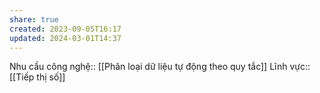 ```yaml
---
share: true
created: 2023-09-05T16:17
updated: 2024-03-01T14:37
---
```

Nhu cầu công nghệ:: [[Phân loại dữ liệu tự động theo quy tắc]]
Lĩnh vực:: [[Tiếp thị số]]